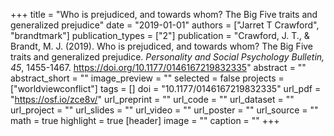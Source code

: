 +++
title = "Who is prejudiced, and towards whom? The Big Five traits and generalized prejudice"
date = "2019-01-01"
authors = ["Jarret T Crawford", "brandtmark"]
publication_types = ["2"]
publication = "Crawford, J. T., & Brandt, M. J. (2019). Who is prejudiced, and towards whom? The Big Five traits and generalized prejudice. *Personality and Social Psychology Bulletin, 45*, 1455-1467. https://doi.org/10.1177/0146167219832335"
abstract = ""
abstract_short = ""
image_preview = ""
selected = false
projects = ["worldviewconflict"]
tags = []
doi = "10.1177/0146167219832335"
url_pdf = "https://osf.io/zce8v/"
url_preprint = ""
url_code = ""
url_dataset = ""
url_project = ""
url_slides = ""
url_video = ""
url_poster = ""
url_source = ""
math = true
highlight = true
[header]
image = ""
caption = ""
+++
